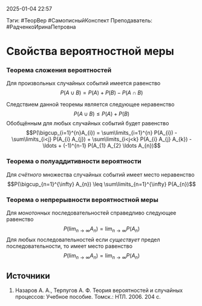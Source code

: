 2025-01-04 22:57

Тэги: #ТеорВер #СамописныйКонспект
Преподаватель: #РадченкоИринаПетровна
# Свойства вероятностной меры

### Теорема сложения вероятностей
Для произвольных случайных событий имеется равенство
$$P(A \cup B) = P(A) + P(B) - P(A \cap B)$$

Следствием данной теоремы является следующее неравенство
$$P(A \cup B) \leq P(A) + P(B)$$
Обобщённым для любых случайных событий будет равенство
$$P(\bigcup_{i=1}^{n}A_{i}) = \sum\limits_{i=1}^{n} P(A_{i}) - \sum\limits_{i<j} P(A_{i} A_{j}) + \sum\limits_{i<j<k} P(A_{i} A_{j} A_{k}) - \ldots + (-1)^{n-1} P(A_{1} A_{2} \ldots A_{n})$$
### Теорема о полуаддитивности вероятности
Для *счётного* множества случайных событий имеет место неравенство
$$P(\bigcup_{n=1}^{\infty} A_{n}) \leq \sum\limits_{n=1}^{\infty} P(A_{n})$$
### Теорема о непрерывности вероятностной меры
Для *монотонных* последовательностей справедливо следующее равенство
$$P(\lim_{n\to\infty} A_{n}) = \lim_{n\to\infty} P(A_{n})$$
Для любых последовательностей если *существует* предел последовательности, то имеет место равенство
$$P(\lim_{n\to\infty} A_{n}) = \lim_{n\to\infty} P(A_{n})$$

## Источники
1. Назаров А. А., Терпугов А. Ф. Теория вероятностей и случайных процессов: Учебное пособие. Томск.: НТЛ. 2006. 204 с.